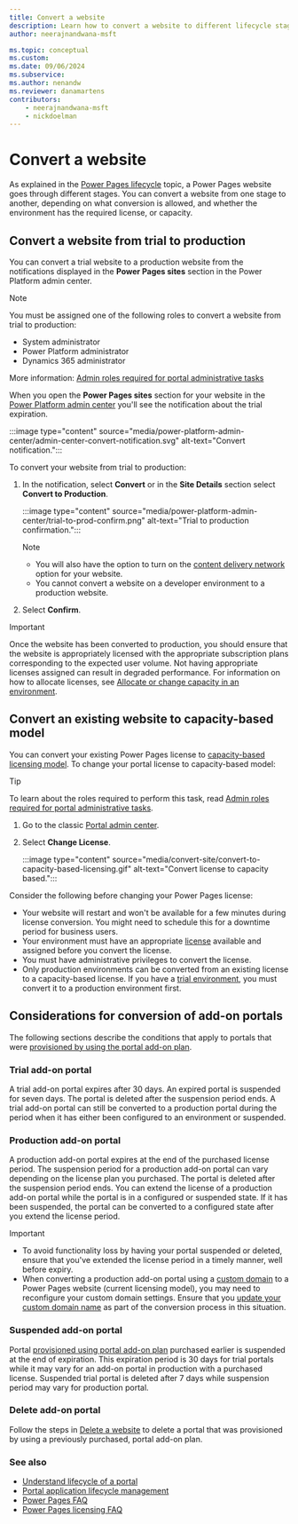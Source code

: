 ```yaml
---
title: Convert a website
description: Learn how to convert a website to different lifecycle stages.
author: neerajnandwana-msft

ms.topic: conceptual
ms.custom: 
ms.date: 09/06/2024
ms.subservice: 
ms.author: nenandw
ms.reviewer: danamartens
contributors:
    - neerajnandwana-msft
    - nickdoelman
---
```


# Convert a website

As explained in the [Power Pages lifecycle](lifecycle.md) topic, a Power Pages website goes through different stages. You can convert a website from one stage to another, depending on what conversion is allowed, and whether the environment has the required license, or capacity.

## Convert a website from trial to production

You can convert a trial website to a production website from the notifications displayed in the **Power Pages sites** section in the Power Platform admin center.

> [!NOTE]
> You must be assigned one of the following roles to convert a website from trial to production:
> - System administrator
> - Power Platform administrator
> - Dynamics 365 administrator
>
> More information: [Admin roles required for portal administrative tasks](/power-apps/maker/portals/admin/portal-admin-roles)

When you open the **Power Pages sites** section for your website in the [Power Platform admin center](admin-overview.md) you'll see the notification about the trial expiration.

:::image type="content" source="media/power-platform-admin-center/admin-center-convert-notification.svg" alt-text="Convert notification.":::

To convert your website from trial to production:

1. In the notification, select **Convert** or in the **Site Details** section select **Convert to Production**.

    :::image type="content" source="media/power-platform-admin-center/trial-to-prod-confirm.png" alt-text="Trial to production confirmation.":::

    > [!NOTE]
    > - You will also have the option to turn on the [content delivery network](/power-apps/maker/portals/configure/configure-cdn) option for your website.
    > - You cannot convert a website on a developer environment to a production website.

1. Select **Confirm**.

> [!IMPORTANT]
> Once the website has been converted to production, you should ensure that the website is appropriately licensed with the appropriate subscription plans corresponding to the expected user volume. Not having appropriate licenses assigned can result in degraded performance. For information on how to allocate licenses, see [Allocate or change capacity in an environment](/power-platform/admin/capacity-add-on#allocate-or-change-capacity-in-an-environment).

## Convert an existing website to capacity-based model

You can convert your existing Power Pages license to [capacity-based licensing model](/power-platform/admin/powerapps-flow-licensing-faq#can-you-share-more-details-regarding-the-new-power-apps-portals-licensing). To change your portal license to capacity-based model:

> [!TIP]
> To learn about the roles required to perform this task, read [Admin roles required for portal administrative tasks](admin-roles.md).

1. Go to the classic [Portal admin center](admin-overview.md#switch-to-classic).

1. Select **Change License**.

    :::image type="content" source="media/convert-site/convert-to-capacity-based-licensing.gif" alt-text="Convert license to capacity based.":::

Consider the following before changing your Power Pages license:

- Your website will restart and won't be available for a few minutes during license conversion. You might need to schedule this for a downtime period for business users.
- Your environment must have an appropriate [license](/power-platform/admin/powerapps-flow-licensing-faq#portals) available and assigned before you convert the license.
- You must have administrative privileges to convert the license.
- Only production environments can be converted from an existing license to a capacity-based license. If you have a [trial environment](/power-platform/admin/trial-environments), you must convert it to a production environment first.

## Considerations for conversion of add-on portals

The following sections describe the conditions that apply to portals that were [provisioned by using the portal add-on plan](/power-apps/maker/portals/provision-portal-add-on).

### Trial add-on portal

A trial add-on portal expires after 30 days. An expired portal is suspended for seven days. The portal is deleted after the suspension period ends. A trial add-on portal can still be converted to a production portal during the period when it has either been configured to an environment or suspended.

### Production add-on portal

A production add-on portal expires at the end of the purchased license period. The suspension period for a production add-on portal can vary depending on the license plan you purchased. The portal is deleted after the suspension period ends. You can extend the license of a production add-on portal while the portal is in a configured or suspended state. If it has been suspended, the portal can be converted to a configured state after you extend the license period.

> [!IMPORTANT]
> - To avoid functionality loss by having your portal suspended or deleted, ensure that you've extended the license period in a timely manner, well before expiry.
> - When converting a production add-on portal using a [custom domain](add-custom-domain.md) to a Power Pages website (current licensing model), you may need to reconfigure your custom domain settings. Ensure that you [update your custom domain name](add-custom-domain.md) as part of the conversion process in this situation.

### Suspended add-on portal

Portal [provisioned using portal add-on plan](/power-apps/maker/portals/provision-portal-add-on) purchased earlier is suspended at the end of expiration. This expiration period is 30 days for trial portals while it may vary for an add-on portal in production with a purchased license. Suspended trial portal is deleted after 7 days while suspension period may vary for production portal.

### Delete add-on portal

Follow the steps in [Delete a website](delete-website.md) to delete a portal that was provisioned by using a previously purchased, portal add-on plan.

### See also

- [Understand lifecycle of a portal](/power-apps/maker/portals/admin/portal-lifecycle) 
- [Portal application lifecycle management](/training/modules/extend-power-app-portals/2-portal-application-lifecycle)
- [Power Pages FAQ](../faq.yml)
- [Power Pages licensing FAQ](/power-platform/admin/powerapps-flow-licensing-faq#power-pages)


